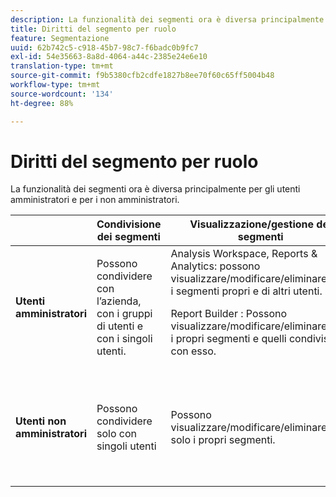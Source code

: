 ```yaml
---
description: La funzionalità dei segmenti ora è diversa principalmente per gli utenti amministratori e per i non amministratori.
title: Diritti del segmento per ruolo
feature: Segmentazione
uuid: 62b742c5-c918-45b7-98c7-f6badc0b9fc7
exl-id: 54e35663-8a8d-4064-a44c-2385e24e6e10
translation-type: tm+mt
source-git-commit: f9b5380cfb2cdfe1827b8ee70f60c65ff5004b48
workflow-type: tm+mt
source-wordcount: '134'
ht-degree: 88%

---
```


# Diritti del segmento per ruolo

La funzionalità dei segmenti ora è diversa principalmente per gli utenti amministratori e per i non amministratori.

<table id="table_13F72FD90C964B86BD4B51E6F51ED292"> 
 <thead> 
  <tr> 
   <th colname="col1" class="entry"></th> 
   <th colname="col2" class="entry"> Condivisione dei segmenti </th> 
   <th colname="col3" class="entry"> Visualizzazione/gestione dei segmenti </th> 
   <th colname="col4" class="entry"> Approvazione dei segmenti </th> 
   <th colname="col5" class="entry"> Applicazione dei segmenti </th> 
  </tr> 
 </thead>
 <tbody> 
  <tr> 
   <td colname="col1"> <b>Utenti amministratori</b> </td> 
   <td colname="col2"> Possono condividere con l’azienda, con i gruppi di utenti e con i singoli utenti. </td> 
   <td colname="col3"> <span class="keyword">Analysis Workspace, Reports &amp; Analytics</span>: possono visualizzare/modificare/eliminare/ecc. i segmenti propri e di altri utenti. <p> <span class="keyword"> Report Builder  </span>: Possono visualizzare/modificare/eliminare/ecc. i propri segmenti e quelli condivisi con esso. </p> </td> 
   <td colname="col4"> Possono approvare i segmenti come canonici. </td> 
   <td colname="col5"> Possono applicare qualsiasi segmento in tutta l’organizzazione. </td> 
  </tr> 
  <tr> 
   <td colname="col1"> <b>Utenti non amministratori</b> </td> 
   <td colname="col2"> Possono condividere solo con singoli utenti </td> 
   <td colname="col3"> Possono visualizzare/modificare/eliminare/ecc. solo i propri segmenti. </td> 
   <td colname="col4"> Possono utilizzare solo i segmenti approvati, non possono contrassegnare i segmenti come approvati. </td> 
   <td colname="col5"> Possono applicare i propri segmenti e i segmenti condivisi con loro. </td> 
  </tr> 
 </tbody> 
</table>
